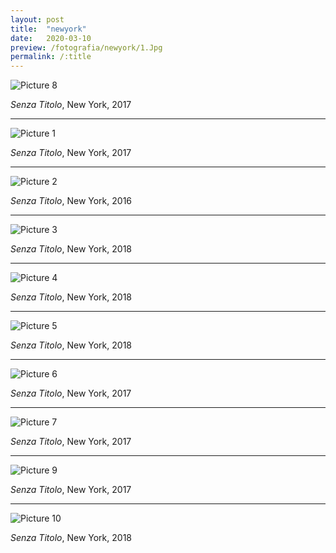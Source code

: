 ```yaml
---
layout: post
title:  "newyork"
date:   2020-03-10
preview: /fotografia/newyork/1.Jpg
permalink: /:title
---
```


![Picture 8](./8.Jpg)

_Senza Titolo_, New York, 2017

---

![Picture 1](./1.Jpg)

_Senza Titolo_, New York, 2017

---

![Picture 2](./2.Jpg)

_Senza Titolo_, New York, 2016

---

![Picture 3](./3.Jpg)

_Senza Titolo_, New York, 2018

---

![Picture 4](./4.Jpg)

_Senza Titolo_, New York, 2018

---

![Picture 5](./5.Jpg)

_Senza Titolo_, New York, 2018

---

![Picture 6](./6.Jpg)

_Senza Titolo_, New York, 2017

---

![Picture 7](./7.Jpg)

_Senza Titolo_, New York, 2017

---

![Picture 9](./9.Jpg)

_Senza Titolo_, New York, 2017

---

![Picture 10](./10.Jpg)

_Senza Titolo_, New York, 2018


